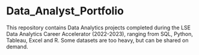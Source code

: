 # Data_Analyst_Portfolio
This repository contains Data Analytics projects completed during the LSE Data Analytics Career Accelerator (2022-2023), ranging from SQL, Python, Tableau, Excel and R.
Some datasets are too heavy, but can be shared on demand.
